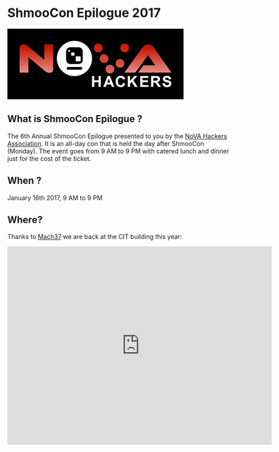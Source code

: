 # ShmooCon Epilogue 2017

![](/imgs/novahackers.png)

## What is ShmooCon Epilogue ?

The 6th Annual ShmooCon Epilogue presented to you by the [NoVA Hackers Association](http://www.novahackers.com/). It is an all-day con that is held the day after ShmooCon (Monday). The event goes from 9 AM to 9 PM with catered lunch and dinner just for the cost of the ticket.

## When ?

January 16th 2017, 9 AM to 9 PM

## Where? 

Thanks to [Mach37](https://www.mach37.com) we are back at the CIT building this year:

<iframe src="https://www.google.com/maps/embed?pb=!1m18!1m12!1m3!1d3102.2469696827266!2d-77.42245078416467!3d38.9640283506181!2m3!1f0!2f0!3f0!3m2!1i1024!2i768!4f13.1!3m3!1m2!1s0x89b64783d8ee306f%3A0x22e73c09c274b66b!2sCenter+for+Innovative+Technology!5e0!3m2!1sen!2sus!4v1481053775828" width="600" height="450" frameborder="0" style="border:0" allowfullscreen></iframe>